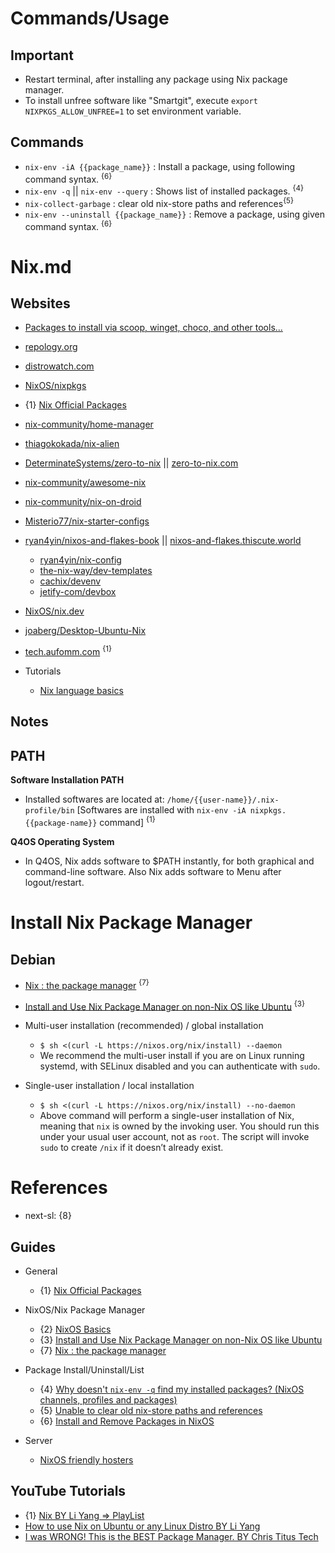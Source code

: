 # Commands/Usage

## Important

* Restart terminal, after installing any package using Nix package manager.
* To install unfree software like "Smartgit", execute `export NIXPKGS_ALLOW_UNFREE=1` to set environment variable.

## Commands

* `nix-env -iA {{package_name}}` : Install a package, using following command syntax. <sup>{6}</sup>
* `nix-env -q` || `nix-env --query` : Shows list of installed packages. <sup>{4}</sup>
* `nix-collect-garbage` : clear old nix-store paths and references<sup>{5}</sup>
* `nix-env --uninstall {{package_name}}` : Remove a package, using given command syntax. <sup>{6}</sup>

# Nix.md

## Websites

* [Packages to install via scoop, winget, choco, and other tools...](https://gist.github.com/mikepruett3/7ca6518051383ee14f9cf8ae63ba18a7)
* [repology.org](https://repology.org/)
* [distrowatch.com](https://distrowatch.com/)

* [NixOS/nixpkgs](https://github.com/NixOS/nixpkgs)
* {1} [Nix Official Packages](https://search.nixos.org/packages)
* [nix-community/home-manager](https://github.com/nix-community/home-manager)
* [thiagokokada/nix-alien](https://github.com/thiagokokada/nix-alien)
* [DeterminateSystems/zero-to-nix](https://github.com/DeterminateSystems/zero-to-nix) || [zero-to-nix.com](https://zero-to-nix.com/)
* [nix-community/awesome-nix](https://github.com/nix-community/awesome-nix)
* [nix-community/nix-on-droid](https://github.com/nix-community/nix-on-droid)
* [Misterio77/nix-starter-configs](https://github.com/Misterio77/nix-starter-configs)
* [ryan4yin/nixos-and-flakes-book](https://github.com/ryan4yin/nixos-and-flakes-book) || [nixos-and-flakes.thiscute.world](https://nixos-and-flakes.thiscute.world/)
  * [ryan4yin/nix-config](https://github.com/ryan4yin/nix-config)
  * [the-nix-way/dev-templates](https://github.com/the-nix-way/dev-templates)
  * [cachix/devenv](https://github.com/cachix/devenv)
  * [jetify-com/devbox](https://github.com/jetify-com/devbox)
* [NixOS/nix.dev](https://github.com/nixos/nix.dev)
* [joaberg/Desktop-Ubuntu-Nix](https://github.com/joaberg/Desktop-Ubuntu-Nix)
* [tech.aufomm.com](https://tech.aufomm.com/) <sup>{1}</sup>

* Tutorials
  * [Nix language basics](https://nix.dev/tutorials/nix-language.html)

## Notes

## PATH

**Software Installation PATH**

* Installed softwares are located at: `/home/{{user-name}}/.nix-profile/bin` [Softwares are installed with `nix-env -iA nixpkgs.{{package-name}}` command] <sup>{1}</sup>

**Q4OS Operating System**

* In Q4OS, Nix adds software to $PATH instantly, for both graphical and command-line software. Also Nix adds software to Menu after logout/restart.

# Install Nix Package Manager

## Debian

* [Nix : the package manager](https://nixos.org/download/) <sup>{7}</sup>
* [Install and Use Nix Package Manager on non-Nix OS like Ubuntu](https://itsfoss.com/ubuntu-install-nix-package-manager/) <sup>{3}</sup>

* Multi-user installation (recommended) / global installation
  * `$ sh <(curl -L https://nixos.org/nix/install) --daemon`
  * We recommend the multi-user install if you are on Linux running systemd, with SELinux disabled and you can authenticate with `sudo`.

* Single-user installation / local installation
  * `$ sh <(curl -L https://nixos.org/nix/install) --no-daemon`
  * Above command will perform a single-user installation of Nix, meaning that `nix` is owned by the invoking user. You should run this under your usual user account, not as `root`. The script will invoke `sudo` to create `/nix` if it doesn’t already exist.

# References

* next-sl: {8}

## Guides

* General
  * {1} [Nix Official Packages](https://search.nixos.org/packages)
  
* NixOS/Nix Package Manager
  * {2} [NixOS Basics](https://itsfoss.com/tag/nix-os/)
  * {3} [Install and Use Nix Package Manager on non-Nix OS like Ubuntu](https://itsfoss.com/ubuntu-install-nix-package-manager/)
  * {7} [Nix : the package manager](https://nixos.org/download/)

* Package Install/Uninstall/List
  * {4} [Why doesn't `nix-env -q` find my installed packages? (NixOS channels, profiles and packages)](https://stackoverflow.com/questions/47953868/why-doesnt-nix-env-q-find-my-installed-packages-nixos-channels-profiles-a)
  * {5} [Unable to clear old nix-store paths and references](https://www.reddit.com/r/NixOS/comments/15bjqrw/unable_to_clear_old_nixstore_paths_and_references/)
  * {6} [Install and Remove Packages in NixOS](https://itsfoss.com/nixos-package-management/)

* Server
  * [NixOS friendly hosters](https://nixos.wiki/wiki/NixOS_friendly_hosters)

## YouTube Tutorials
  
* {1} [Nix BY Li Yang => PlayList](https://www.youtube.com/playlist?list=PLLvdqTlFTmuKsiyAI8Q9FgHP4mY0ktPVq)
* [How to use Nix on Ubuntu or any Linux Distro BY Li Yang](https://www.youtube.com/watch?v=5Dd7rQPNDT8)
* [I was WRONG! This is the BEST Package Manager. BY Chris Titus Tech](https://www.youtube.com/watch?v=Ty8C2B910EI)
